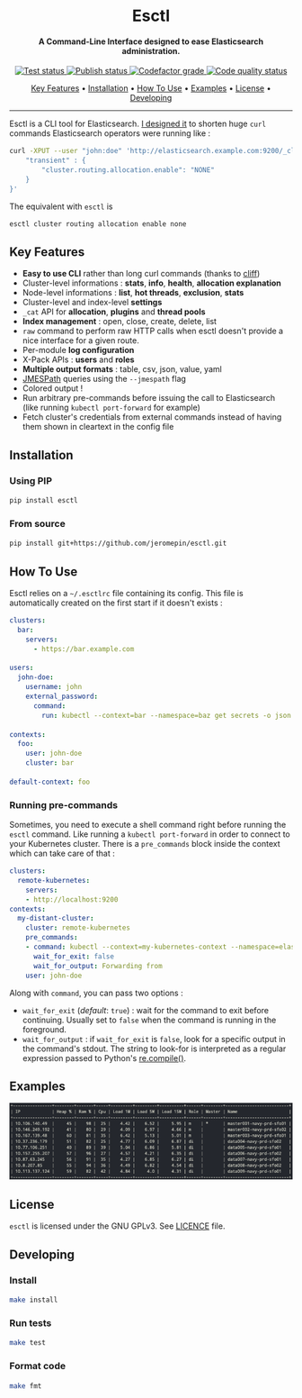 <h1 align="center">
  <br/>
  Esctl
  <br/>
</h1>

<h4 align="center">A Command-Line Interface designed to ease Elasticsearch administration.</h4>

<p align="center">
  <a href="https://github.com/jeromepin/esctl/actions?query=workflow%3A%22Lint+and+test%22+branch%3Amaster">
    <img src="https://github.com/jeromepin/esctl/workflows/Lint%20and%20test/badge.svg" alt="Test status">
  </a>
  <a href="https://github.com/jeromepin/esctl/actions?query=workflow%3A%22Publish+%F0%9F%93%A6%22+branch%3Amaster">
    <img src="https://github.com/jeromepin/esctl/workflows/Publish%20%F0%9F%93%A6/badge.svg" alt="Publish status">
  </a>

  <a href="https://www.codefactor.io/repository/github/jeromepin/esctl">
      <img src="https://www.codefactor.io/repository/github/jeromepin/esctl/badge" alt="Codefactor grade">
  </a>

  <a href="https://sonarcloud.io/dashboard?id=jeromepin_esctl">
    <img src="https://sonarcloud.io/api/project_badges/measure?project=jeromepin_esctl&metric=alert_status" alt="Code quality status">
  </a>
</p>

<p align="center">
  <a href="#key-features">Key Features</a> •
  <a href="#installation">Installation</a> •
  <a href="#how-to-use">How To Use</a> •
  <a href="#examples">Examples</a> •
  <a href="#license">License</a> •
  <a href="#developing">Developing</a>
</p>

<hr/>

Esctl is a CLI tool for Elasticsearch. [I designed it](https://jeromepin.fr/posts/esctl-managing-elasticsearch-from-command-line/) to shorten huge `curl` commands Elasticsearch operators were running like :

```bash
curl -XPUT --user "john:doe" 'http://elasticsearch.example.com:9200/_cluster/settings' -d '{
    "transient" : {
        "cluster.routing.allocation.enable": "NONE"
    }
}'
```

The equivalent with `esctl` is

```bash
esctl cluster routing allocation enable none
```

## Key Features

* **Easy to use CLI** rather than long curl commands (thanks to [cliff](https://github.com/openstack/cliff))
* Cluster-level informations : **stats**, **info**, **health**, **allocation explanation**
* Node-level informations : **list**, **hot threads**, **exclusion**, **stats**
* Cluster-level and index-level **settings**
* `_cat` API for **allocation**, **plugins** and **thread pools**
* **Index management** : open, close, create, delete, list
* `raw` command to perform raw HTTP calls when esctl doesn't provide a nice interface for a given route.
* Per-module **log configuration**
* X-Pack APIs : **users** and **roles**
* **Multiple output formats** : table, csv, json, value, yaml
* [JMESPath](https://jmespath.org/) queries using the `--jmespath` flag
* Colored output !
* Run arbitrary pre-commands before issuing the call to Elasticsearch (like running `kubectl port-forward` for example)
* Fetch cluster's credentials from external commands instead of having them shown in cleartext in the config file


## Installation

### Using PIP

```bash
pip install esctl
```

### From source

```bash
pip install git+https://github.com/jeromepin/esctl.git
```


## How To Use

Esctl relies on a `~/.esctlrc` file containing its config. This file is automatically created on the first start if it doesn't exists :

```yaml
clusters:
  bar:
    servers:
      - https://bar.example.com

users:
  john-doe:
    username: john
    external_password:
      command:
        run: kubectl --context=bar --namespace=baz get secrets -o json my-secret | jq -r '.data.password||@base64d'

contexts:
  foo:
    user: john-doe
    cluster: bar

default-context: foo
```

### Running pre-commands

Sometimes, you need to execute a shell command right before running the `esctl` command. Like running a `kubectl port-forward` in order to connect to your Kubernetes cluster.
There is a `pre_commands` block inside the context which can take care of that :

```yaml
clusters:
  remote-kubernetes:
    servers:
    - http://localhost:9200
contexts:
  my-distant-cluster:
    cluster: remote-kubernetes
    pre_commands:
    - command: kubectl --context=my-kubernetes-context --namespace=elasticsearch port-forward svc/elasticsearch 9200
      wait_for_exit: false
      wait_for_output: Forwarding from
    user: john-doe
```

Along with `command`, you can pass two options :
* `wait_for_exit` (_default_: `true`) : wait for the command to exit before continuing. Usually set to `false` when the command is running in the foreground.
* `wait_for_output` : if `wait_for_exit` is `false`, look for a specific output in the command's stdout. The string to look-for is interpreted as a regular expression passed to Python's [re.compile()](https://docs.python.org/3.7/library/re.html).


## Examples

<p align="center">
  <img src="node-list-sample.png" alt="node-list sample">
</p>


## License

`esctl` is licensed under the GNU GPLv3. See [LICENCE](https://github.com/jeromepin/esctl/blob/master/LICENSE) file.

## Developing

### Install

```bash
make install
```

### Run tests

```bash
make test
```

### Format code

```bash
make fmt
```
